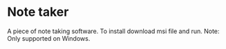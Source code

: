 # Note taker
A piece of note taking software. To install download msi file and run. Note: Only supported on Windows. 
